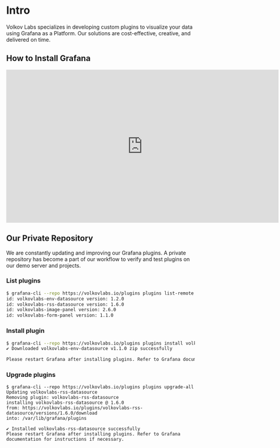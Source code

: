 # Intro

Volkov Labs specializes in developing custom plugins to visualize your data using Grafana as a Platform. Our solutions are cost-effective, creative, and delivered on time.

## How to Install Grafana

<iframe width="728" height="410" src="https://www.youtube.com/embed/xTQpV7B700w" title="How to Install Grafana for Data Analysts and Data Scientists" frameborder="0" allow="accelerometer; autoplay; clipboard-write; encrypted-media; gyroscope; picture-in-picture" allowfullscreen></iframe>

## Our Private Repository

We are constantly updating and improving our Grafana plugins. A private repository has become a part of our workflow to verify and test plugins on our demo server and projects.

### List plugins

```bash
$ grafana-cli --repo https://volkovlabs.io/plugins plugins list-remote
id: volkovlabs-env-datasource version: 1.2.0
id: volkovlabs-rss-datasource version: 1.6.0
id: volkovlabs-image-panel version: 2.6.0
id: volkovlabs-form-panel version: 1.1.0
```

### Install plugin

```bash
$ grafana-cli --repo https://volkovlabs.io/plugins plugins install volkovlabs-env-datasource
✔ Downloaded volkovlabs-env-datasource v1.1.0 zip successfully

Please restart Grafana after installing plugins. Refer to Grafana documentation for instructions if necessary.
```

### Upgrade plugins

```
$ grafana-cli --repo https://volkovlabs.io/plugins plugins upgrade-all
Updating volkovlabs-rss-datasource
Removing plugin: volkovlabs-rss-datasource
installing volkovlabs-rss-datasource @ 1.6.0
from: https://volkovlabs.io/plugins/volkovlabs-rss-datasource/versions/1.6.0/download
into: /var/lib/grafana/plugins

✔ Installed volkovlabs-rss-datasource successfully
Please restart Grafana after installing plugins. Refer to Grafana documentation for instructions if necessary.
```
